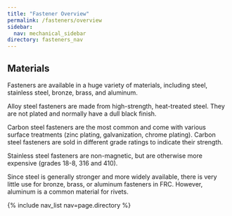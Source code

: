 ```yaml
---
title: "Fastener Overview"
permalink: /fasteners/overview
sidebar:
  nav: mechanical_sidebar
directory: fasteners_nav
---
```


## Materials

Fasteners are available in a huge variety of materials, including steel, stainless steel, bronze, brass, and aluminum.

Alloy steel fasteners are made from high-strength, heat-treated steel. They are not plated and normally have a dull black finish.

Carbon steel fasteners are the most common and come with various surface treatments (zinc plating, galvanization, chrome plating). Carbon steel fasteners are sold in different grade ratings to indicate their strength.

Stainless steel fasteners are non-magnetic, but are otherwise more expensive (grades 18-8, 316 and 410).

Since steel is generally stronger and more widely available, there is very little use for bronze, brass, or aluminum fasteners in FRC. However, aluminum is a common material for rivets.


{% include nav_list nav=page.directory %}
